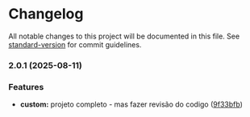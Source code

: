 # Changelog

All notable changes to this project will be documented in this file. See [standard-version](https://github.com/conventional-changelog/standard-version) for commit guidelines.

### 2.0.1 (2025-08-11)


### Features

* **custom:** projeto completo - mas fazer revisão do codigo ([9f33bfb](https://github.com/paulorogeriopb/projeto-base-laravel-12/commit/9f33bfbe1321cdf29931fca1584b5d8b4464364e))
